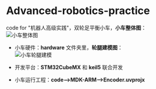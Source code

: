 # Advanced-robotics-practice
code for "机器人高级实践"，双轮足平衡小车，**小车整体图**：  
![小车整体图](https://user-images.githubusercontent.com/94534877/235895798-fc54c04c-5c32-4897-a726-9d7f75611a4f.png)

* 小车硬件：**hardware** 文件夹里，**轮腿建模图**：  
![小车轮腿建模](https://user-images.githubusercontent.com/94534877/235896041-742812f2-2bc9-4250-befa-57f983a630e0.png)

* 开发平台：**STM32CubeMX** 和 **keil5** 联合开发
* 小车运行工程：**code-->MDK-ARM-->Encoder.uvprojx**
